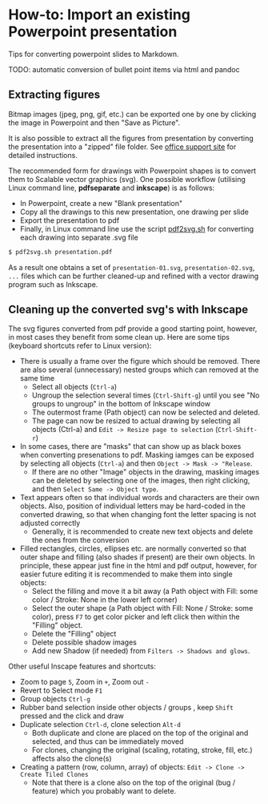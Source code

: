 # How-to: Import an existing Powerpoint presentation

Tips for converting powerpoint slides to Markdown.

TODO: automatic conversion of bullet point items via html and pandoc


## Extracting figures

Bitmap images (jpeg, png, gif, etc.) can be exported one by one by clicking
the image in Powerpoint and then "Save as Picture".

It is also possible to extract all the figures from presentation by converting
the presentation into a "zipped" file folder. See
[office support site](https://support.office.com/en-us/article/extract-files-or-objects-from-a-powerpoint-file-85511e6f-9e76-41ad-8424-eab8a5bbc517)
for detailed instructions.

The recommended form for drawings with Powerpoint shapes is to convert them to
Scalable vector graphics (svg). One possible workflow (utilising Linux command
line, **pdfseparate** and **inkscape**) is as follows:

- In Powerpoint, create a new "Blank presentation"
- Copy all the drawings to this new presentation, one drawing per slide
- Export the presentation to pdf
- Finally, in Linux command line use the script [pdf2svg.sh](pdf2svg.sh) for
  converting each drawing into separate .svg file

```bash
$ pdf2svg.sh presentation.pdf
```
As a result one obtains a set of `presentation-01.svg`, `presentation-02.svg`,
`...` files which can be further cleaned-up and refined with a vector drawing
program such as Inkscape.


## Cleaning up the converted svg's with Inkscape

The svg figures converted from pdf provide a good starting point, however, in
most cases they benefit from some clean up. Here are some tips (keyboard
shortcuts refer to Linux version):

- There is usually a frame over the figure which should be removed. There are
  also several (unnecessary) nested groups which can removed at the same time
  - Select all objects (`Ctrl-a`)
  - Ungroup the selection several times (`Ctrl-Shift-g`) until you see "No
    groups to ungroup" in the bottom of Inkscape window
  - The outermost frame (Path object) can now be selected and deleted.
  - The page can now be resized to actual drawing by selecting all objects
    (Ctrl-a) and `Edit -> Resize page to selection` (`Ctrl-Shift-r`)
- In some cases, there are "masks" that can show up as black boxes when
  converting presenations to pdf. Masking iamges can be exposed by selecting
  all objects (`Ctrl-a`) and then `Object -> Mask -> "Release`.
  - If there are no other "Image" objects in the drawing, masking images can
    be deleted by selecting one of the images, then right clicking, and then
    `Select Same -> Object type`.
- Text appears often so that individual words and characters are their own
  objects. Also, position of individual letters may be hard-coded in the
  converted drawing, so that when changing font the letter spacing is not
  adjusted correctly
  - Generally, it is recommended to create new text objects and delete the
    ones from the conversion
- Filled rectangles, circles, ellipses etc. are normally converted so that
  outer shape and filling (also shades if present) are their own objects. In
  principle, these appear just fine in the html and pdf output, however, for
  easier future editing it is recommended to make them into single objects:
  - Select the filling and move it a bit away (a Path object with Fill: some
    color / Stroke: None in the lower left corner)
  - Select the outer shape (a Path object with Fill: None / Stroke: some
    color), press `F7` to get color picker and left click then within the
    "Filling" object.
  - Delete the "Filling" object
  - Delete possible shadow images
  - Add new Shadow (if needed) from `Filters -> Shadows and glows`.

Other useful Inscape features and shortcuts:

- Zoom to page `5`, Zoom in `+`, Zoom out `-`
- Revert to Select mode `F1`
- Group objects `Ctrl-g`
- Rubber band selection inside other objects / groups , keep `Shift` pressed
  and the click and draw
- Duplicate selection `Ctrl-d`, clone selection `Alt-d`
  - Both duplicate and clone are placed on the top of the original and
    selected, and thus can be immediately moved
  - For clones, changing the original (scaling, rotating, stroke, fill, etc.)
    affects also the clone(s)
- Creating a pattern (row, column, array) of objects: `Edit -> Clone -> Create
  Tiled Clones`
  - Note that there is a clone also on the top of the original (bug / feature)
    which you probably want to delete.

